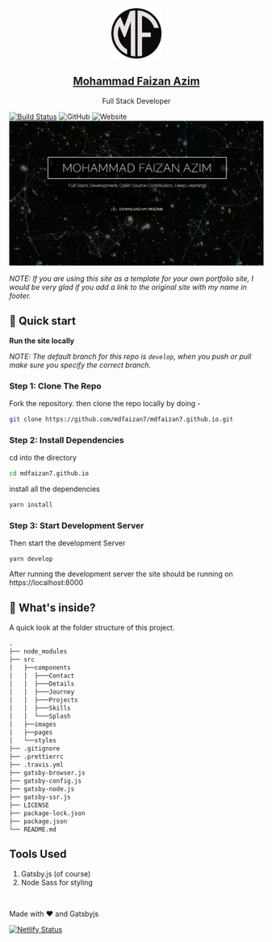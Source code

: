 <p align="center">
  <a href="https://mdfaizan7.github.io/">
    <img alt="Gatsby" src="./src/images/icon.png" width="100" />
    <h2 align="center">Mohammad Faizan Azim</h2>
  </a>
</p> 
<p align="center">Full Stack Developer</p>

[![Build Status](https://travis-ci.org/mdfaizan7/mdfaizan7.github.io.svg?branch=develop)](https://travis-ci.org/mdfaizan7/mdfaizan7.github.io)
![GitHub](https://img.shields.io/github/license/mdfaizan7/mdfaizan7.github.io)
![Website](https://img.shields.io/website?down_message=offline&label=site&up_message=online&url=http%3A%2F%2Fmdfaizan7.github.io)
![Mohammad Faizan Azim's Site Preview](./src/images/site-preview.png)

_NOTE: If you are using this site as a template for your own portfolio site, I would be very glad if you add a link to the original site with my name in footer._

## 🚀 Quick start

**Run the site locally**

_NOTE: The default branch for this repo is `develop`, when you push or pull make sure you specify the correct branch._

### Step 1: Clone The Repo

Fork the repository. then clone the repo locally by doing -

```bash
git clone https://github.com/mdfaizan7/mdfaizan7.github.io.git
```

### Step 2: Install Dependencies

cd into the directory

```bash
cd mdfaizan7.github.io
```

install all the dependencies

```bash
yarn install
```

### Step 3: Start Development Server

Then start the development Server

```
yarn develop
```

After running the development server the site should be running on https://localhost:8000

## 📂 What's inside?

A quick look at the folder structure of this project.

    .
    ├── node_modules
    ├── src
    │   ├──components
    │   │  ├───Contact
    │   │  ├───Details
    │   │  ├───Journey
    │   │  ├───Projects
    │   │  ├───Skills
    │   │  └───Splash
    │   ├──images
    │   ├──pages
    │   └──styles
    ├── .gitignore
    ├── .prettierrc
    ├── .travis.yml
    ├── gatsby-browser.js
    ├── gatsby-config.js
    ├── gatsby-node.js
    ├── gatsby-ssr.js
    ├── LICENSE
    ├── package-lock.json
    ├── package.json
    └── README.md

## Tools Used

1. Gatsby.js (of course)
2. Node Sass for styling

<br />

Made with ❤️ and Gatsbyjs

[![Netlify Status](https://api.netlify.com/api/v1/badges/16948c37-a987-42f4-a65e-96d1a0761cd1/deploy-status)](https://app.netlify.com/sites/mdfaizan7/deploys)
